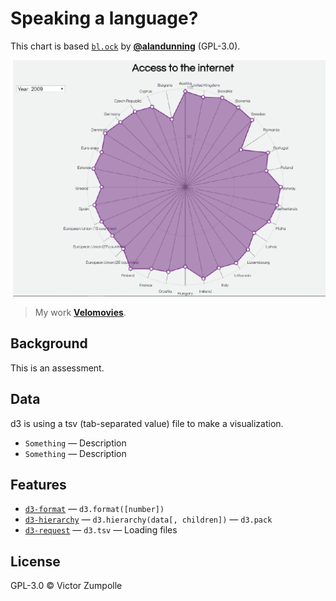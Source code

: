 # Speaking a language?

This chart is based [`bl.ock`](https://bl.ocks.org/alandunning/4c36eb1abdb248de34c64f5672afd857) by
[**@alandunning**](https://github.com/alandunning) (GPL-3.0).

![Preview image](preview.png)
> My work
> [**Velomovies**](https://velomovies.github.io/fe3-assessment-1/).

## Background

This is an assessment.

## Data

d3 is using a tsv (tab-separated value) file to make a visualization. 
* `Something` — Description
* `Something` — Description

## Features
*   [`d3-format`](https://github.com/d3/d3-format#api-reference)
    — `d3.format([number])`
*   [`d3-hierarchy`](https://github.com/d3/d3-hierarchy#api-reference)
    — `d3.hierarchy(data[, children])`
    — `d3.pack`
*   [`d3-request`](https://github.com/d3/d3-request#api-reference)
    — `d3.tsv`
    — Loading files

## License

GPL-3.0 © Victor Zumpolle

